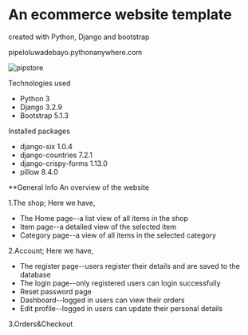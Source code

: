 # An ecommerce website template
created with Python, Django and bootstrap

pipeloluwadebayo.pythonanywhere.com

![pipstore ](https://user-images.githubusercontent.com/81034876/174474751-6e644484-0b75-4baa-b701-ff68a9fae306.png)


Technologies used

- Python 3
- Django 3.2.9
- Bootstrap 5.1.3

Installed packages

- django-six 1.0.4
- django-countries 7.2.1
- django-crispy-forms 1.13.0
- pillow 8.4.0


**General Info
An overview of the website

1.The shop; Here we have,

- The Home page--a list view of all items in the shop
- Item page--a detailed view of the selected item
- Category page--a view of all items in the selected category


2.Account; Here we have,

- The register page--users register their details and are saved to the database
- The login page--only registered users can login successfully
- Reset password page
- Dashboard--logged in users can view their orders
- Edit profile--logged in users can update their personal details

 
3.Orders&Checkout
